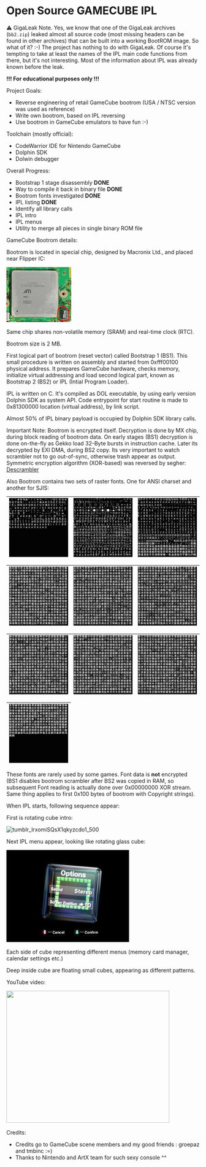 # Open Source GAMECUBE IPL

:warning: GigaLeak Note. Yes, we know that one of the GigaLeak archives (`bb2.zip`) leaked almost all source code (most missing headers can be found in other archives) that can be built into a working BootROM image. So what of it? :-) The project has nothing to do with GigaLeak. Of course it's tempting to take at least the names of the IPL main code functions from there, but it's not interesting. Most of the information about IPL was already known before the leak.

**!!! For educational purposes only !!!**

Project Goals:
- Reverse engineering of retail GameCube bootrom (USA / NTSC version was used as reference)
- Write own bootrom, based on IPL reversing
- Use bootrom in GameCube emulators to have fun :-)

Toolchain (mostly official):
- CodeWarrior IDE for Nintendo GameCube
- Dolphin SDK
- Dolwin debugger

Overall Progress:
- Bootstrap 1 stage disassembly **DONE**
- Way to compile it back in binary file **DONE**
- Bootrom fonts investigated **DONE**
- IPL listing **DONE**
- Identify all library calls
- IPL intro
- IPL menus
- Utility to merge all pieces in single binary ROM file

GameCube Bootrom details:

Bootrom is located in special chip, designed by Macronix Ltd., and placed near Flipper IC:

![bootrom](/images/bootrom.jpg)

Same chip shares non-volatile memory (SRAM) and real-time clock (RTC).

Bootrom size is 2 MB.

First logical part of bootrom (reset vector) called Bootstrap 1 (BS1). This small procedure is written on assembly and started from 0xfff00100 physical address. It prepares GameCube hardware, checks memory, initialize virtual addressing and load second logical part, known as Bootstrap 2 (BS2) or IPL (Intial Program Loader).

IPL is written on C. It's compiled as DOL executable, by using early version Dolphin SDK as system API.
Code entrypoint for start routine is made to 0x81300000 location (virtual address), by link script.

Almost 50% of IPL binary payload is occupied by Dolphin SDK library calls.

Important Note: Bootrom is encrypted itself. Decryption is done by MX chip, during block reading of bootrom data. On early stages (BS1) decryption is done on-the-fly as Gekko load 32-Byte bursts in instruction cache. Later its decrypted by EXI DMA, during BS2 copy. Its very important to watch scrambler not to go out-of-sync, otherwise trash appear as output. Symmetric encryption algorithm (XOR-based) was reversed by segher: [Descrambler](/wiki/Descrambler.md)

Also Bootrom contains two sets of raster fonts. One for ANSI charset and another for SJIS:

|![font_00](/images/font_00.jpg)|![font_01](/images/font_01.jpg)|![font_02](/images/font_02.jpg)|
|---|---|---|

|![font_03](/images/font_03.jpg)|![font_04](/images/font_04.jpg)|![font_05](/images/font_05.jpg)|
|---|---|---|

|![font_06](/images/font_06.jpg)|![font_07](/images/font_07.jpg)|![font_08](/images/font_08.jpg)|
|---|---|---|

|![font_09](/images/font_09.jpg)|
|---|

These fonts are rarely used by some games. Font data is **not** encrypted (BS1 disables bootrom scrambler after BS2 was copied in RAM, so subsequent Font reading is actually done over 0x00000000 XOR stream. Same thing applies to first 0x100 bytes of bootrom with Copyright strings).

When IPL starts, following sequence appear:

First is rotating cube intro:

![tumblr_lrxomiSQsX1qkyzcdo1_500](/images/tumblr_lrxomiSQsX1qkyzcdo1_500.gif)

Next IPL menu appear, looking like rotating glass cube:

![iplmenu](/images/iplmenu.jpg)

Each side of cube representing different menus (memory card manager, calendar settings etc.)

Deep inside cube are floating small cubes, appearing as different patterns.

YouTube video:

<a href='http://www.youtube.com/watch?feature=player_embedded&v=In0beAki4mM' target='_blank'><img src='http://img.youtube.com/vi/In0beAki4mM/0.jpg' width='425' height=344 /></a><br>

Credits:
- Credits go to GameCube scene members and my good friends : groepaz and tmbinc :=)
- Thanks to Nintendo and ArtX team for such sexy console ^^

